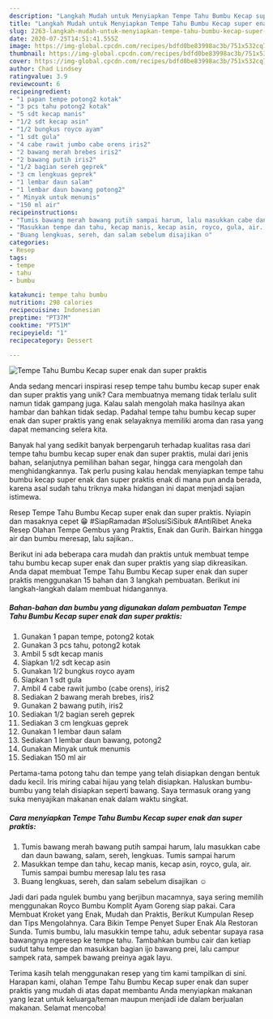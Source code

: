 ```yaml
---
description: "Langkah Mudah untuk Menyiapkan Tempe Tahu Bumbu Kecap super enak dan super praktis, Enak Banget"
title: "Langkah Mudah untuk Menyiapkan Tempe Tahu Bumbu Kecap super enak dan super praktis, Enak Banget"
slug: 2263-langkah-mudah-untuk-menyiapkan-tempe-tahu-bumbu-kecap-super-enak-dan-super-praktis-enak-banget
date: 2020-07-25T14:51:41.555Z
image: https://img-global.cpcdn.com/recipes/bdfd0be83998ac3b/751x532cq70/tempe-tahu-bumbu-kecap-super-enak-dan-super-praktis-foto-resep-utama.jpg
thumbnail: https://img-global.cpcdn.com/recipes/bdfd0be83998ac3b/751x532cq70/tempe-tahu-bumbu-kecap-super-enak-dan-super-praktis-foto-resep-utama.jpg
cover: https://img-global.cpcdn.com/recipes/bdfd0be83998ac3b/751x532cq70/tempe-tahu-bumbu-kecap-super-enak-dan-super-praktis-foto-resep-utama.jpg
author: Chad Lindsey
ratingvalue: 3.9
reviewcount: 6
recipeingredient:
- "1 papan tempe potong2 kotak"
- "3 pcs tahu potong2 kotak"
- "5 sdt kecap manis"
- "1/2 sdt kecap asin"
- "1/2 bungkus royco ayam"
- "1 sdt gula"
- "4 cabe rawit jumbo cabe orens iris2"
- "2 bawang merah brebes iris2"
- "2 bawang putih iris2"
- "1/2 bagian sereh geprek"
- "3 cm lengkuas geprek"
- "1 lembar daun salam"
- "1 lembar daun bawang potong2"
- " Minyak untuk menumis"
- "150 ml air"
recipeinstructions:
- "Tumis bawang merah bawang putih sampai harum, lalu masukkan cabe dan daun bawang, salam, sereh, lengkuas. Tumis sampai harum"
- "Masukkan tempe dan tahu, kecap manis, kecap asin, royco, gula, air. Tumis sampai bumbu meresap lalu tes rasa"
- "Buang lengkuas, sereh, dan salam sebelum disajikan ☺"
categories:
- Resep
tags:
- tempe
- tahu
- bumbu

katakunci: tempe tahu bumbu 
nutrition: 298 calories
recipecuisine: Indonesian
preptime: "PT37M"
cooktime: "PT51M"
recipeyield: "1"
recipecategory: Dessert

---
```



![Tempe Tahu Bumbu Kecap super enak dan super praktis](https://img-global.cpcdn.com/recipes/bdfd0be83998ac3b/751x532cq70/tempe-tahu-bumbu-kecap-super-enak-dan-super-praktis-foto-resep-utama.jpg)

Anda sedang mencari inspirasi resep tempe tahu bumbu kecap super enak dan super praktis yang unik? Cara membuatnya memang tidak terlalu sulit namun tidak gampang juga. Kalau salah mengolah maka hasilnya akan hambar dan bahkan tidak sedap. Padahal tempe tahu bumbu kecap super enak dan super praktis yang enak selayaknya memiliki aroma dan rasa yang dapat memancing selera kita.

Banyak hal yang sedikit banyak berpengaruh terhadap kualitas rasa dari tempe tahu bumbu kecap super enak dan super praktis, mulai dari jenis bahan, selanjutnya pemilihan bahan segar, hingga cara mengolah dan menghidangkannya. Tak perlu pusing kalau hendak menyiapkan tempe tahu bumbu kecap super enak dan super praktis enak di mana pun anda berada, karena asal sudah tahu triknya maka hidangan ini dapat menjadi sajian istimewa.

Resep Tempe Tahu Bumbu Kecap super enak dan super praktis. Nyiapin dan masaknya cepet 😁 #SiapRamadan #SolusiSiSibuk #AntiRibet Aneka Resep Olahan Tempe Gembus yang Praktis, Enak dan Gurih. Bairkan hingga air dan bumbu meresap, lalu sajikan..


Berikut ini ada beberapa cara mudah dan praktis untuk membuat tempe tahu bumbu kecap super enak dan super praktis yang siap dikreasikan. Anda dapat membuat Tempe Tahu Bumbu Kecap super enak dan super praktis menggunakan 15 bahan dan 3 langkah pembuatan. Berikut ini langkah-langkah dalam membuat hidangannya.

<!--inarticleads1-->

##### Bahan-bahan dan bumbu yang digunakan dalam pembuatan Tempe Tahu Bumbu Kecap super enak dan super praktis:

1. Gunakan 1 papan tempe, potong2 kotak
1. Gunakan 3 pcs tahu, potong2 kotak
1. Ambil 5 sdt kecap manis
1. Siapkan 1/2 sdt kecap asin
1. Gunakan 1/2 bungkus royco ayam
1. Siapkan 1 sdt gula
1. Ambil 4 cabe rawit jumbo (cabe orens), iris2
1. Sediakan 2 bawang merah brebes, iris2
1. Gunakan 2 bawang putih, iris2
1. Sediakan 1/2 bagian sereh geprek
1. Sediakan 3 cm lengkuas geprek
1. Gunakan 1 lembar daun salam
1. Sediakan 1 lembar daun bawang, potong2
1. Gunakan  Minyak untuk menumis
1. Sediakan 150 ml air


Pertama-tama potong tahu dan tempe yang telah disiapkan dengan bentuk dadu kecil. Iris miring cabai hijau yang telah disiapkan. Haluskan bumbu-bumbu yang telah disiapkan seperti bawang. Saya termasuk orang yang suka menyajikan makanan enak dalam waktu singkat. 

<!--inarticleads2-->

##### Cara menyiapkan Tempe Tahu Bumbu Kecap super enak dan super praktis:

1. Tumis bawang merah bawang putih sampai harum, lalu masukkan cabe dan daun bawang, salam, sereh, lengkuas. Tumis sampai harum
1. Masukkan tempe dan tahu, kecap manis, kecap asin, royco, gula, air. Tumis sampai bumbu meresap lalu tes rasa
1. Buang lengkuas, sereh, dan salam sebelum disajikan ☺


Jadi dari pada ngulek bumbu yang berjibun macamnya, saya sering memilih menggunakan Royco Bumbu Komplit Ayam Goreng siap pakai. Cara Membuat Kroket yang Enak, Mudah dan Praktis, Berikut Kumpulan Resep dan Tips Mengolahnya. Cara Bikin Tempe Penyet Super Enak Ala Restoran Sunda. Tumis bumbu, lalu masukkin tempe tahu, aduk sebentar supaya rasa bawangnya ngeresep ke tempe tahu. Tambahkan bumbu cair dan ketiap sudut tahu tempe dan masukkan bagian ijo bawang prei, lalu campur sampek rata, sampek bawang preinya agak layu. 

Terima kasih telah menggunakan resep yang tim kami tampilkan di sini. Harapan kami, olahan Tempe Tahu Bumbu Kecap super enak dan super praktis yang mudah di atas dapat membantu Anda menyiapkan makanan yang lezat untuk keluarga/teman maupun menjadi ide dalam berjualan makanan. Selamat mencoba!

